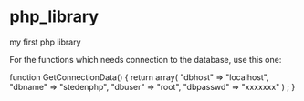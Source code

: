 # php_library
my first php library

For the functions which needs connection to the database, use this one:

function GetConnectionData()
{
    return array( "dbhost" => "localhost",
        "dbname" => "stedenphp",
        "dbuser" => "root",
        "dbpasswd" => "xxxxxxx" ) ;
}
